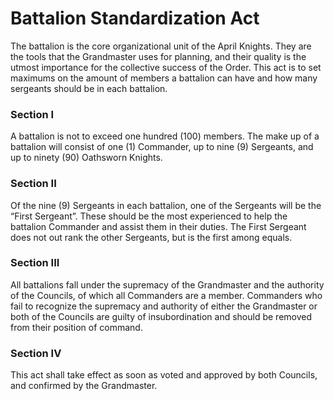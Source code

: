 [Bill number: 7-202]: #
[Author: Grand Inquisitor Ghostise]: #
[Proposed Date: 4/25/2020]: #
[Passed Date: 5/11/2020]: #

# Battalion Standardization Act
The battalion is the core organizational unit of the April Knights. They are the tools that the Grandmaster uses for planning, and their quality is the utmost importance for the collective success of the Order. This act is to set maximums on the amount of members a battalion can have and how many sergeants should be in each battalion.

### Section I
A battalion is not to exceed one hundred (100) members. The make up of a battalion will consist of one (1) Commander, up to nine (9) Sergeants, and up to ninety (90) Oathsworn Knights.

### Section II
Of the nine (9) Sergeants in each battalion, one of the Sergeants will be the “First Sergeant”. These should be the most experienced to help the battalion Commander and assist them in their duties. The First Sergeant does not out rank the other Sergeants, but is the first among equals.

### Section III
All battalions fall under the supremacy of the Grandmaster and the authority of the Councils, of which all Commanders are a member. Commanders who fail to recognize the supremacy and authority of either the Grandmaster or both of the Councils are guilty of insubordination and should be removed from their position of command.

### Section IV
This act shall take effect as soon as voted and approved by both Councils, and confirmed by the Grandmaster.
